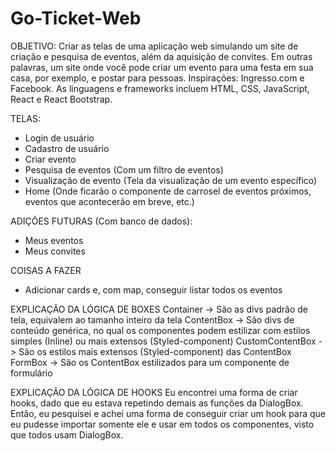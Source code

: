 # Go-Ticket-Web

OBJETIVO:
Criar as telas de uma aplicação web simulando um site de criação e pesquisa de eventos, além da aquisição de convites. Em outras palavras, um site onde você pode criar um evento para uma festa em sua casa, por exemplo, e postar para pessoas. 
Inspirações: Ingresso.com e Facebook.
As linguagens e frameworks incluem HTML, CSS, JavaScript, React e React Bootstrap.

TELAS:
- Login de usuário
- Cadastro de usuário
- Criar evento
- Pesquisa de eventos (Com um filtro de eventos)
- Visualização de evento (Tela da visualização de um evento específico)
- Home (Onde ficarão o componente de carrosel de eventos próximos, eventos que acontecerão em breve, etc.)

ADIÇÕES FUTURAS (Com banco de dados):
- Meus eventos
- Meus convites

COISAS A FAZER
- Adicionar cards e, com map, conseguir listar todos os eventos

EXPLICAÇÃO DA LÓGICA DE BOXES
Container -> São as divs padrão de tela, equivalem ao tamanho inteiro da tela
ContentBox -> São divs de conteúdo genérica, no qual os componentes podem estilizar com estilos simples (Inline) ou mais extensos (Styled-component)
CustomContentBox -> São os estilos mais extensos (Styled-component) das ContentBox
FormBox -> São os ContentBox estilizados para um componente de formulário

EXPLICAÇÃO DA LÓGICA DE HOOKS
Eu encontrei uma forma de criar hooks, dado que eu estava repetindo demais as funções da DialogBox. Então, eu pesquisei e achei uma forma de conseguir criar um hook para que eu pudesse importar somente ele e usar em todos os componentes, visto que todos usam DialogBox.